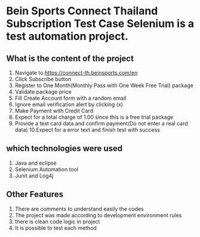 # Bein Sports Connect Thailand Subscription Test Case Selenium is a test automation project.

## What is the content of the project
1. Navigate to https://connect-th.beinsports.com/en
2. Click Subscribe button
3. Register to One Month(Monthly Pass with One Week Free Trial) package
4. Validate package price
5. Fill Create Account form with a random email
6. Ignore email verification alert by clicking (x)
7. Make Payment with Credit Card
8. Expect for a total charge of 1.00 since this is a free trial package
9. Provide a test card data and confirm payment(Do not enter a real card data)
10.Expect for a error text and finish test with success

## which technologies were used
1. Java and eclipse
2. Selenium Automation tool 
3. Junit and Log4j

## Other Features
1. There are comments to understand easily the codes
2. The project was made according to development environment rules
3. there is clean code logic in project
4. It is possible to test each method

